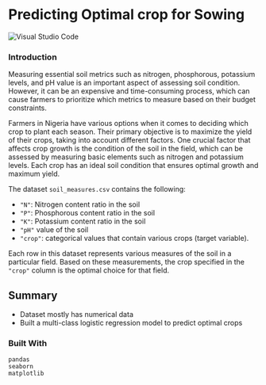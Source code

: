 # Predicting Optimal crop for Sowing

![Visual Studio Code](https://img.shields.io/badge/Visual%20Studio%20Code-0078d7.svg?style=for-the-badge&logo=visual-studio-code&logoColor=white)

### Introduction
Measuring essential soil metrics such as nitrogen, phosphorous, potassium levels, and pH value is an important aspect of assessing soil condition. However, it can be an expensive and time-consuming process, which can cause farmers to prioritize which metrics to measure based on their budget constraints.

Farmers in Nigeria have various options when it comes to deciding which crop to plant each season. Their primary objective is to maximize the yield of their crops, taking into account different factors. One crucial factor that affects crop growth is the condition of the soil in the field, which can be assessed by measuring basic elements such as nitrogen and potassium levels. Each crop has an ideal soil condition that ensures optimal growth and maximum yield.

The dataset `soil_measures.csv` contains the following:

- `"N"`: Nitrogen content ratio in the soil
- `"P"`: Phosphorous content ratio in the soil
- `"K"`: Potassium content ratio in the soil
- `"pH"` value of the soil
- `"crop"`: categorical values that contain various crops (target variable).

Each row in this dataset represents various measures of the soil in a particular field. Based on these measurements, the crop specified in the `"crop"` column is the optimal choice for that field.  

## Summary

* Dataset mostly has numerical data
* Built a multi-class logistic regression model to predict optimal crops

### Built With

```
pandas
seaborn
matplotlib
```
